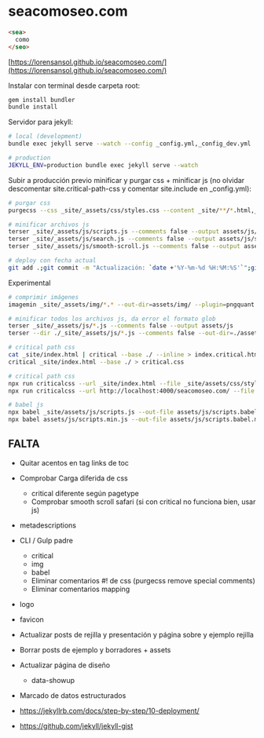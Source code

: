 # seacomoseo.com

```html
<sea>
  como
</seo>
````

[https://lorensansol.github.io/seacomoseo.com/](https://lorensansol.github.io/seacomoseo.com/)

Instalar con terminal desde carpeta root:

```bash
gem install bundler
bundle install
```

Servidor para jekyll:

```bash
# local (development)
bundle exec jekyll serve --watch --config _config.yml,_config_dev.yml

# production
JEKYLL_ENV=production bundle exec jekyll serve --watch
```

Subir a producción previo minificar y purgar css + minificar js (no olvidar descomentar site.critical-path-css y comentar site.include en \_config.yml):

```bash
# purgar css
purgecss --css _site/_assets/css/styles.css --content _site/**/*.html,_site/assets/js/*.js --output assets/css/

# minificar archivos js
terser _site/_assets/js/scripts.js --comments false --output assets/js/scripts.js
terser _site/_assets/js/search.js --comments false --output assets/js/search.js
terser _site/_assets/js/smooth-scroll.js --comments false --output assets/js/smooth-scroll.js

# deploy con fecha actual
git add .;git commit -m "Actualización: `date +'%Y-%m-%d %H:%M:%S'`";git push
```

Experimental

```bash
# comprimir imágenes
imagemin _site/_assets/img/*.* --out-dir=assets/img/ --plugin=pngquant

# minificar todos los archivos js, da error el formato glob
terser _site/_assets/js/*.js --comments false --output assets/js
terser --dir ./_site/_assets/js/*.js --comments false --out-dir=./assets/js

# critical path css
cat _site/index.html | critical --base ./ --inline > index.critical.html
critical _site/index.html --base ./ > critical.css

# critical path css
npx run criticalcss --url _site/index.html --file _site/assets/css/styles.css --output ./styles.min.css
npx run criticalcss --url http://localhost:4000/seacomoseo.com/ --file _site/assets/css/styles.css --output ./styles.min.css

# babel js
npx babel _site/assets/js/scripts.js --out-file assets/js/scripts.babel.min.js
npx babel assets/js/scripts.min.js --out-file assets/js/scripts.babel.min.js
```

## FALTA

- Quitar acentos en tag links de toc
- Comprobar Carga diferida de css
  - critical diferente según pagetype
  - Comprobar smooth scroll safari (si con critical no funciona bien, usar js)
- metadescriptions

- CLI / Gulp padre
  - critical
  - img
  - babel
  - Eliminar comentarios #! de css (purgecss remove special comments)
  - Eliminar comentarios mapping

- logo
- favicon

- Actualizar posts de rejilla y presentación y página sobre y ejemplo rejilla
- Borrar posts de ejemplo y borradores + assets
- Actualizar página de diseño
  - data-showup
- Marcado de datos estructurados

- https://jekyllrb.com/docs/step-by-step/10-deployment/
- https://github.com/jekyll/jekyll-gist
